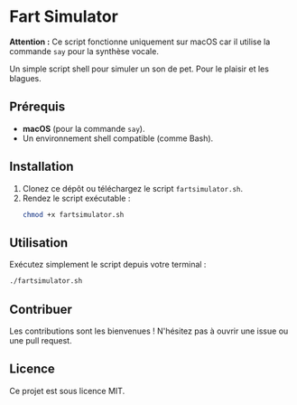 # Fart Simulator

**Attention :** Ce script fonctionne uniquement sur macOS car il utilise la commande `say` pour la synthèse vocale.

Un simple script shell pour simuler un son de pet. Pour le plaisir et les blagues.

## Prérequis

- **macOS** (pour la commande `say`).
- Un environnement shell compatible (comme Bash).

## Installation

1. Clonez ce dépôt ou téléchargez le script `fartsimulator.sh`.
2. Rendez le script exécutable :
   ```bash
   chmod +x fartsimulator.sh
   ```

## Utilisation

Exécutez simplement le script depuis votre terminal :
```bash
./fartsimulator.sh
```

## Contribuer

Les contributions sont les bienvenues ! N'hésitez pas à ouvrir une issue ou une pull request.

## Licence

Ce projet est sous licence MIT.
